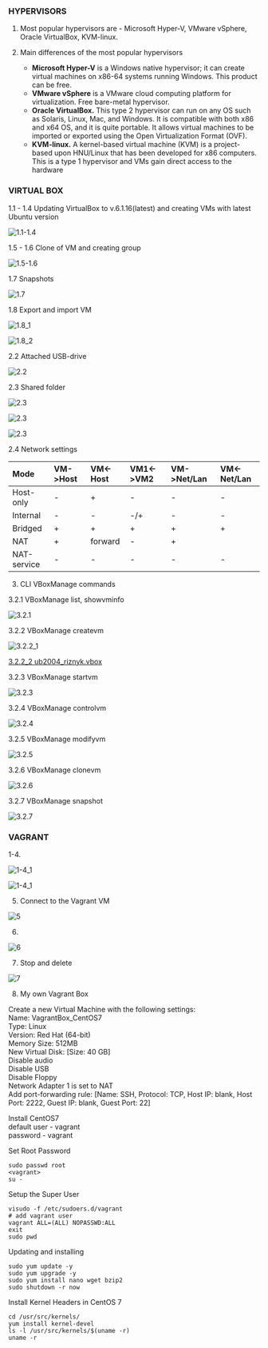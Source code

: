 ###  HYPERVISORS

1. Most popular hypervisors are - Microsoft Hyper-V, VMware vSphere, 
Oracle VirtualBox, KVM-linux.  

2. Main differences of the most popular hypervisors
    - **Microsoft Hyper-V** is a Windows native hypervisor; it can create virtual
 machines on x86-64 systems running Windows. This product can be free.
    - **VMware vSphere** is a VMware cloud computing platform for virtualization. 
 Free bare-metal hypervisor.
    - **Oracle VirtualBox.** This type 2 hypervisor can run on any OS such as Solaris, 
 Linux, Mac, and Windows. It is compatible with both x86 and x64 OS, and it is quite
 portable. It allows virtual machines to be imported or exported using the Open 
 Virtualization Format (OVF).
    - **KVM-linux.** A kernel-based virtual machine (KVM) is a project-based upon
 HNU/Linux that has been developed for x86 computers. This is a type 1 hypervisor and 
 VMs gain direct access to the hardware
 
### VIRTUAL BOX

1.1 - 1.4 Updating VirtualBox to v.6.1.16(latest) and creating VMs with latest Ubuntu version  

![1.1-1.4](./screenshots/2020-12-15_122202.jpg)  

1.5 - 1.6 Clone of VM and creating group  
 
![1.5-1.6](./screenshots/2020-12-15_144246.jpg)

1.7 Snapshots  

![1.7](./screenshots/2020-12-21_170743.jpg)  

1.8 Export and import VM  

![1.8_1](./screenshots/2020-12-15_172123.jpg)  

![1.8_2](./screenshots/2020-12-15_172456.jpg)  

2.2 Attached USB-drive  

![2.2](./screenshots/2020-12-15_175743.jpg)  

2.3 Shared folder  

![2.3](./screenshots/2020-12-21_172643.jpg)  

![2.3](./screenshots/2020-12-15_203921.jpg)  

![2.3](./screenshots/2020-12-15_203742.jpg)  

2.4 Network settings  

|     Mode    | VM->Host | VM<-Host | VM1<->VM2 | VM->Net/Lan | VM<-Net/Lan |
|:-----------|:--------|:--------|:---------|:-----------|:-----------|
| Host-only   |    -      |    +      |    -       |      -       |     -       |
| Internal    |     -     |    -      |      -/+     |       -      |      -       |
| Bridged     |    +      |    +      |    +       |     +        |     +        |
| NAT         |     +     |     forward     |      -     |      +       |            |
| NAT-service |    -      |     -    |     -      |     -        |      -       |


3. CLI VBoxManage commands  

3.2.1 VBoxManage list, showvminfo  

![3.2.1](./screenshots/2020-12-15_171430.jpg)

3.2.2 VBoxManage createvm  

![3.2.2_1](./screenshots/2020-12-21_150302.jpg)  

[3.2.2_2 ub2004_riznyk.vbox](./ub2004_riznyk/ub2004_riznyk.vbox)  

3.2.3 VBoxManage startvm  

![3.2.3](./screenshots/2020-12-21_151031.jpg)  

3.2.4 VBoxManage controlvm  

![3.2.4](./screenshots/2020-12-21_152505.jpg)  

3.2.5 VBoxManage modifyvm  

![3.2.5](./screenshots/2020-12-21_153536.jpg)  

3.2.6 VBoxManage clonevm  

![3.2.6](./screenshots/2020-12-21_155059.jpg)  

3.2.7 VBoxManage snapshot  

![3.2.7](./screenshots/2020-12-21_160029.jpg)  


### VAGRANT  

1-4.  

![1-4_1](./screenshots/2020-12-21_174101.jpg)  

![1-4_1](./screenshots/2020-12-21_235324.jpg)  

5. Connect to the Vagrant VM  

![5](./screenshots/2020-12-21_235910.jpg)  

6. 

![6](./screenshots/2020-12-21_235951.jpg)  

7. Stop and delete  

![7](./screenshots/2020-12-22_001500.jpg)  

8. My own Vagrant Box  

Create a new Virtual Machine with the following settings:  
Name: VagrantBox_CentOS7  
Type: Linux  
Version: Red Hat (64-bit)  
Memory Size: 512MB  
New Virtual Disk: [Size: 40 GB]  
Disable audio  
Disable USB  
Disable Floppy  
Network Adapter 1 is set to NAT  
Add port-forwarding rule: [Name: SSH, Protocol: TCP, Host IP: blank, Host Port: 2222, Guest IP: blank, Guest Port: 22]  

Install CentOS7  
default user - vagrant  
password - vagrant  

Set Root Password  
```
sudo passwd root  
<vagrant>  
su - 
```

Setup the Super User  
```
visudo -f /etc/sudoers.d/vagrant
# add vagrant user
vagrant ALL=(ALL) NOPASSWD:ALL
exit
sudo pwd
```

Updating and installing 
```
sudo yum update -y
sudo yum upgrade -y
sudo yum install nano wget bzip2
sudo shutdown -r now
```




Install Kernel Headers in CentOS 7  
```
cd /usr/src/kernels/  
yum install kernel-devel  
ls -l /usr/src/kernels/$(uname -r)  
uname -r  
```